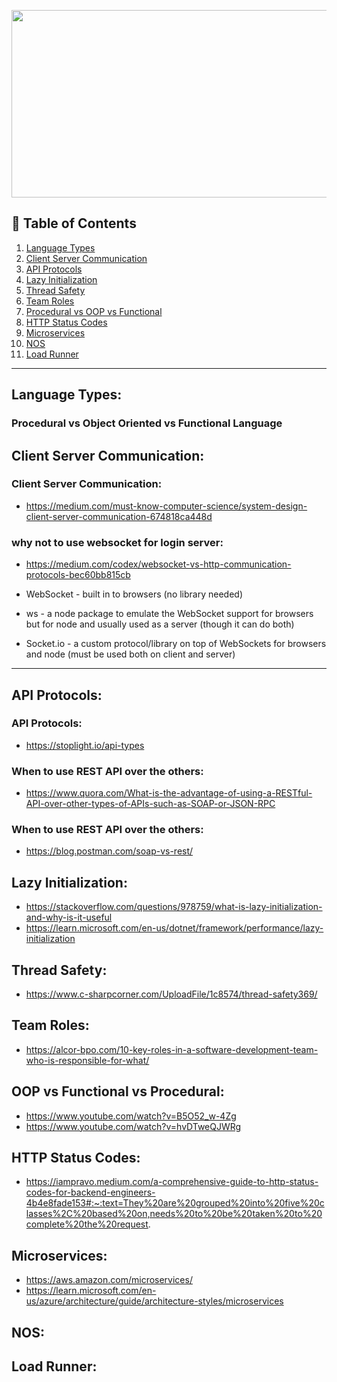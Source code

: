<p align="center">
  <img src = "https://www.kaufmancounty.net/ImageRepository/Document?documentId=5911" width=800 height=300>
</p>

## 🚩 Table of Contents
 1. [Language Types](#language-types)
 2. [Client Server Communication](#client-server-communication)
 3. [API Protocols](#api-protocols)
 4. [Lazy Initialization](#lazy-initialization)
 5. [Thread Safety](#thread-safety)
 6. [Team Roles](#team-roles)
 7. [Procedural vs OOP vs Functional](procedural-vs-OOP-vs-Functional)
 8. [HTTP Status Codes](http-status-codes)
 9. [Microservices](#microservices)
 10. [NOS](#nos)
 11. [Load Runner](#load-runner)

---

## Language Types:

### Procedural vs Object Oriented vs Functional Language 


## Client Server Communication:
  ### Client Server Communication:
  - https://medium.com/must-know-computer-science/system-design-client-server-communication-674818ca448d
  
  ### why not to use websocket for login server:
  - https://medium.com/codex/websocket-vs-http-communication-protocols-bec60bb815cb

 
  - WebSocket - built in to browsers (no library needed)
  - ws - a node package to emulate the WebSocket support for browsers but for node and usually used as a server (though it can do both)
  - Socket.io - a custom protocol/library on top of WebSockets for browsers and node (must be used both on client and server)

---

## API Protocols:

### API Protocols:
  - https://stoplight.io/api-types
### When to use REST API over the others:
  - https://www.quora.com/What-is-the-advantage-of-using-a-RESTful-API-over-other-types-of-APIs-such-as-SOAP-or-JSON-RPC
### When to use REST API over the others:
  - https://blog.postman.com/soap-vs-rest/


## Lazy Initialization:
  - https://stackoverflow.com/questions/978759/what-is-lazy-initialization-and-why-is-it-useful
  - https://learn.microsoft.com/en-us/dotnet/framework/performance/lazy-initialization

## Thread Safety:
  - https://www.c-sharpcorner.com/UploadFile/1c8574/thread-safety369/

## Team Roles:
  - https://alcor-bpo.com/10-key-roles-in-a-software-development-team-who-is-responsible-for-what/

## OOP vs Functional vs Procedural:
- https://www.youtube.com/watch?v=B5O52_w-4Zg
- https://www.youtube.com/watch?v=hvDTweQJWRg

## HTTP Status Codes:
- https://iampravo.medium.com/a-comprehensive-guide-to-http-status-codes-for-backend-engineers-4b4e8fade153#:~:text=They%20are%20grouped%20into%20five%20classes%2C%20based%20on,needs%20to%20be%20taken%20to%20complete%20the%20request.

## Microservices:
- https://aws.amazon.com/microservices/
- https://learn.microsoft.com/en-us/azure/architecture/guide/architecture-styles/microservices

## NOS:


## Load Runner:




